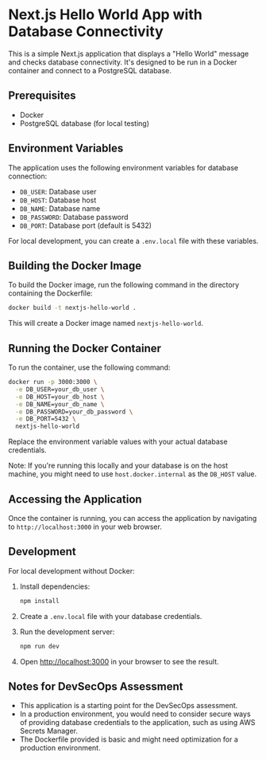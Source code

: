 # Next.js Hello World App with Database Connectivity

This is a simple Next.js application that displays a "Hello World" message and checks database connectivity. It's designed to be run in a Docker container and connect to a PostgreSQL database.

## Prerequisites

- Docker
- PostgreSQL database (for local testing)

## Environment Variables

The application uses the following environment variables for database connection:

- `DB_USER`: Database user
- `DB_HOST`: Database host
- `DB_NAME`: Database name
- `DB_PASSWORD`: Database password
- `DB_PORT`: Database port (default is 5432)

For local development, you can create a `.env.local` file with these variables.

## Building the Docker Image

To build the Docker image, run the following command in the directory containing the Dockerfile:

```bash
docker build -t nextjs-hello-world .
```

This will create a Docker image named `nextjs-hello-world`.

## Running the Docker Container

To run the container, use the following command:

```bash
docker run -p 3000:3000 \
  -e DB_USER=your_db_user \
  -e DB_HOST=your_db_host \
  -e DB_NAME=your_db_name \
  -e DB_PASSWORD=your_db_password \
  -e DB_PORT=5432 \
  nextjs-hello-world
```

Replace the environment variable values with your actual database credentials.

Note: If you're running this locally and your database is on the host machine, you might need to use `host.docker.internal` as the `DB_HOST` value.

## Accessing the Application

Once the container is running, you can access the application by navigating to `http://localhost:3000` in your web browser.

## Development

For local development without Docker:

1. Install dependencies:
   ```bash
   npm install
   ```

2. Create a `.env.local` file with your database credentials.

3. Run the development server:
   ```bash
   npm run dev
   ```

4. Open [http://localhost:3000](http://localhost:3000) in your browser to see the result.

## Notes for DevSecOps Assessment

- This application is a starting point for the DevSecOps assessment.
- In a production environment, you would need to consider secure ways of providing database credentials to the application, such as using AWS Secrets Manager.
- The Dockerfile provided is basic and might need optimization for a production environment.